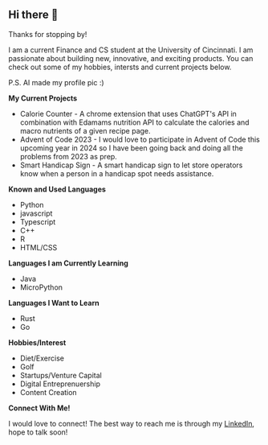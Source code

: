 ## Hi there 👋

<p>Thanks for stopping by! 

I am a current Finance and CS student at the University of Cincinnati. I am passionate about building new, innovative, and exciting products. You can check out some of my hobbies, intersts and current projects below.

P.S. AI made my profile pic :)
</p>

<div id="current_projects">
    <p>
        <b>My Current Projects </b>
    </p>
    <ul>
        <li> Calorie Counter - A chrome extension that uses ChatGPT's API in combination with Edamams nutrition API to calculate the calories and macro nutrients of a given recipe page.</li>
        <li> Advent of Code 2023 - I would love to participate in Advent of Code this upcoming year in 2024 so I have been going back and doing all the problems from 2023 as prep.</li>
        <li> Smart Handicap Sign - A smart handicap sign to let store operators know when a person in a handicap spot needs assistance.</li>
    </ul>
</div>

<div id="known_languages">
    <p>
        <b>Known and Used Languages</b>
    </p>
    <ul>
        <li>Python</li>
        <li>javascript</li>
        <li>Typescript</li>
        <li>C++</li>
        <li>R</li>
        <li>HTML/CSS</li>
    </ul>
</div>

<div id="languages_im_currently_learning">
    <p>
        <b>Languages I am Currently Learning</b>
    </p>
    <ul>
        <li>Java</li>
        <li>MicroPython</li>
    </ul>
</div>

<div id="languages_im_learning">
    <p>
        <b>Languages I Want to Learn</b>
    </p>
    <ul>
        <li>Rust</li>
        <li>Go</li>
    </ul>
</div>

<div id="hobbies_interests">
    <p>
        <b>Hobbies/Interest</b>
    </p>
    <ul>
        <li>Diet/Exercise</li>
        <li>Golf</li>
        <li>Startups/Venture Capital</li>
        <li>Digital Entreprenuership</li>
        <li>Content Creation</li>
    </ul>
</div>

<div id="connect_with_me">
    <p>
        <b>Connect With Me!</b>
    </p>
    <p>I would love to connect! The best way to reach me is through my <a href="https://www.linkedin.com/in/jacobwernke/">LinkedIn</a>, hope to talk soon!</p>
</div>

<!--
**WernkeJD/Wernkejd** is a ✨ _special_ ✨ repository because its `README.md` (this file) appears on your GitHub profile.

Here are some ideas to get you started:

- 🔭 I’m currently working on ...
- 🌱 I’m currently learning ...
- 👯 I’m looking to collaborate on ...
- 🤔 I’m looking for help with ...
- 💬 Ask me about ...
- 📫 How to reach me: ...
- 😄 Pronouns: ...
- ⚡ Fun fact: ...
-->
